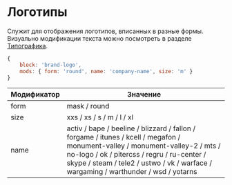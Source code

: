 # Логотипы

Служит для отображения логотипов, вписанных в разные формы. Визуально модификации текста можно посмотреть в разделе [Типографика](http://whitepaper.tools/brand-logo.html).

```js
{
    block: 'brand-logo',
    mods: { form: 'round', name: 'company-name', size: 'm' }
}
```

Модификатор | Значение    
----------- | -------------------------
form        | mask / round
size        | xxs / xs / s / m / l / xl
name        | activ / bape / beeline / blizzard / fallon / forgame / itunes / kcell / megafon / monument-valley / monument-valley-2 / mts / no-logo / ok / pitercss / regru / ru-center / skype / steam / tele2 / ustwo / vk / warface / wargaming / warthunder / wsd / yotarns

